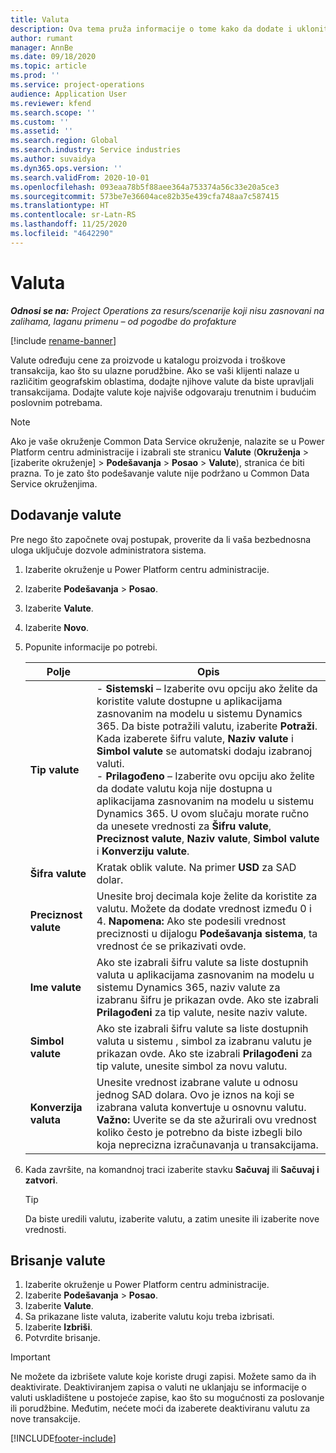 ```yaml
---
title: Valuta
description: Ova tema pruža informacije o tome kako da dodate i uklonite tipove valuta u projektnim operacijama.
author: rumant
manager: AnnBe
ms.date: 09/18/2020
ms.topic: article
ms.prod: ''
ms.service: project-operations
audience: Application User
ms.reviewer: kfend
ms.search.scope: ''
ms.custom: ''
ms.assetid: ''
ms.search.region: Global
ms.search.industry: Service industries
ms.author: suvaidya
ms.dyn365.ops.version: ''
ms.search.validFrom: 2020-10-01
ms.openlocfilehash: 093eaa78b5f88aee364a753374a56c33e20a5ce3
ms.sourcegitcommit: 573be7e36604ace82b35e439cfa748aa7c587415
ms.translationtype: HT
ms.contentlocale: sr-Latn-RS
ms.lasthandoff: 11/25/2020
ms.locfileid: "4642290"
---
```

# <a name="currency"></a>Valuta

_**Odnosi se na:** Project Operations za resurs/scenarije koji nisu zasnovani na zalihama, laganu primenu – od pogodbe do profakture_

[!include [rename-banner](~/includes/cc-data-platform-banner.md)]

Valute određuju cene za proizvode u katalogu proizvoda i troškove transakcija, kao što su ulazne porudžbine. Ako se vaši klijenti nalaze u različitim geografskim oblastima, dodajte njihove valute da biste upravljali transakcijama. Dodajte valute koje najviše odgovaraju trenutnim i budućim poslovnim potrebama.  

> [!NOTE]
> Ako je vaše okruženje Common Data Service okruženje, nalazite se u Power Platform centru administracije i izabrali ste stranicu **Valute** (**Okruženja** > [izaberite okruženje] > **Podešavanja** > **Posao** > **Valute**), stranica će biti prazna. To je zato što podešavanje valute nije podržano u Common Data Service okruženjima.

## <a name="add-a-currency"></a>Dodavanje valute  
Pre nego što započnete ovaj postupak, proverite da li vaša bezbednosna uloga uključuje dozvole administratora sistema. 

1. Izaberite okruženje u Power Platform centru administracije. 
2. Izaberite **Podešavanja** > **Posao**.
3. Izaberite **Valute**.  
4. Izaberite **Novo**.  
5. Popunite informacije po potrebi.  


   |          Polje          |                                                                                                                                                                                                                                                                                                                                                                            Opis                                                                                                                                                                                                                                                                                                                                                                            |
   |-------------------------|-------------------------------------------------------------------------------------------------------------------------------------------------------------------------------------------------------------------------------------------------------------------------------------------------------------------------------------------------------------------------------------------------------------------------------------------------------------------------------------------------------------------------------------------------------------------------------------------------------------------------------------------------------------------------------------------------------------------------------------------------------------------|
   |    **Tip valute**    | - **Sistemski** – Izaberite ovu opciju ako želite da koristite valute dostupne u aplikacijama zasnovanim na modelu u sistemu Dynamics 365. Da biste potražili valutu, izaberite **Potraži**. Kada izaberete šifru valute, **Naziv valute** i **Simbol valute** se automatski dodaju izabranoj valuti.<br />- **Prilagođeno** – Izaberite ovu opciju ako želite da dodate valutu koja nije dostupna u aplikacijama zasnovanim na modelu u sistemu Dynamics 365. U ovom slučaju morate ručno da unesete vrednosti za **Šifru valute**, **Preciznost valute**, **Naziv valute**, **Simbol valute** i **Konverziju valute**. |
   |    **Šifra valute**    |                                                                                                                                                                                                                                                                                                                                            Kratak oblik valute. Na primer **USD** za SAD dolar.                                                                                                                                                                                                                                                                                                                                            |
   | **Preciznost valute**  |                                                                                                                                                                                  Unesite broj decimala koje želite da koristite za valutu.  Možete da dodate vrednost između 0 i 4. **Napomena:** Ako ste podesili vrednost preciznosti u dijalogu **Podešavanja sistema**, ta vrednost će se prikazivati ovde.                                                                                                                                                                                  |
   |    **Ime valute**    |                                                                                                                                                                                                                                         Ako ste izabrali šifru valute sa liste dostupnih valuta u aplikacijama zasnovanim na modelu u sistemu Dynamics 365, naziv valute za izabranu šifru je prikazan ovde. Ako ste izabrali **Prilagođeni** za tip valute, nesite naziv valute.                                                                                                                                                                                                                                          |
   |   **Simbol valute**   |                                                                                                                                                                                                                                                                      Ako ste izabrali šifru valute sa liste dostupnih valuta u sistemu , simbol za izabranu valutu je prikazan ovde. Ako ste izabrali **Prilagođeni** za tip valute, unesite simbol za novu valutu.                                                                                                                                                                                                                                                                       |
   | **Konverzija valuta** |                                                                                                                                                                                                                                     Unesite vrednost izabrane valute u odnosu jednog SAD dolara. Ovo je iznos na koji se izabrana valuta konvertuje u osnovnu valutu. **Važno:** Uverite se da ste ažurirali ovu vrednost koliko često je potrebno da biste izbegli bilo koja neprecizna izračunavanja u transakcijama.                                                                                                                                                                                                                                      |


6. Kada završite, na komandnoj traci izaberite stavku **Sačuvaj** ili **Sačuvaj i zatvori**.  

   > [!TIP]
   >  Da biste uredili valutu, izaberite valutu, a zatim unesite ili izaberite nove vrednosti.  

## <a name="delete-a-currency"></a>Brisanje valute  

1. Izaberite okruženje u Power Platform centru administracije. 
2. Izaberite **Podešavanja** > **Posao**.
3. Izaberite **Valute**.  
4. Sa prikazane liste valuta, izaberite valutu koju treba izbrisati.  
5. Izaberite **Izbriši**.  
6. Potvrdite brisanje.  

> [!IMPORTANT]
>  Ne možete da izbrišete valute koje koriste drugi zapisi. Možete samo da ih deaktivirate. Deaktiviranjem zapisa o valuti ne uklanjaju se informacije o valuti uskladištene u postojeće zapise, kao što su mogućnosti za poslovanje ili porudžbine. Međutim, nećete moći da izaberete deaktiviranu valutu za nove transakcije.  


[!INCLUDE[footer-include](../includes/footer-banner.md)]